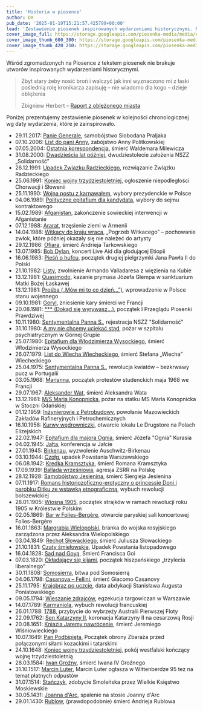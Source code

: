 ```yaml
---
title: 'Historia w piosence'
author: DX
pub_date: '2025-01-19T15:21:57.425799+00:00'
lead: 'Zestawienie piosenek inspirowanych wydarzeniami historycznymi. Rewolucje, protesty, bitwy, deklaracje, wzloty i upadki; widziane przez szkiełko piosenki literackiej.'
cover_image_full: https://storage.googleapis.com/piosenka-media/media/notes/stanczyk_1.jpg
cover_image_thumb_600_300: https://storage.googleapis.com/piosenka-media/media/notes/stanczyk_1.jpg.0x300_q85_upscale.jpg
cover_image_thumb_420_210: https://storage.googleapis.com/piosenka-media/media/notes/stanczyk_1.jpg.0x300_q85_upscale.jpg
---
```


Wśród zgromadzonych na Piosence z tekstem piosenek nie brakuje utworów inspirowanych wydarzeniami historycznymi.

> Zbyt stary żeby nosić broń i walczyć jak inni
> wyznaczono mi z łaski poślednią rolę kronikarza
> zapisuję – nie wiadomo dla kogo – dzieje oblężenia
>
> Zbigniew Herbert – [Raport z oblężonego miasta](/opracowanie/przemyslaw-gintrowski-raport-z-oblezonego-miasta/)

Poniżej prezentujemy zestawienie piosenek w kolejności chronologicznej wg daty wydarzenia, które je zainspirowało.

 - 29.11.2017: [Panie Generale](/opracowanie/michal-kaczmarczyk-panie-generale/), samobójstwo Slobodana Praljaka
 - 07.10.2006: [List do pani Anny](/opracowanie/przemyslaw-bogusz-list-do-pani-anny/), zabójstwo Anny Politkowskiej
 - 07.05.2004: [Ostatnia korespondencja](/opracowanie/przemyslaw-bogusz-ostatnia-korespondencja/), śmierć Waldemara Milewicza
 - 31.08.2000: [Dwadzieścia lat później](/opracowanie/jacek-kaczmarski-dwadziescia-lat-pozniej/), dwudziestolecie założenia NSZZ „Solidarność”
 - 26.12.1991: [Upadek Związku Radzieckiego](/opracowanie/jacek-kaczmarski-upadek-zwiazku-radzieckiego/), rozwiązanie Związku Radzieckiego
 - 25.06.1991: [Koniec wojny trzydziestoletniej](/opracowanie/jacek-kaczmarski-koniec-wojny-trzydziestoletniej/), ogłoszenie niepodległości Chorwacji i Słowenii
 - 25.11.1990: [Wojna postu z karnawałem](/opracowanie/jacek-kaczmarski-wojna-postu-z-karnawalem/), wybory prezydenckie w Polsce
 - 04.06.1989: [Polityczne epitafium dla kandydata](/opracowanie/jacek-kaczmarski-polityczne-epitafium-dla-kandydata/), wybory do sejmu kontraktowego
 - 15.02.1989: [Afganistan](/opracowanie/jacek-kaczmarski-afganistan/), zakończenie sowieckiej interwencji w Afganistanie
 - 07.12.1988: [Ararat](/opracowanie/jacek-kaczmarski-ararat/), trzęsienie ziemi w Armenii
 - 14.04.1988: [Witkacy do kraju wraca](/opracowanie/jacek-kaczmarski-witkacy-do-kraju-wraca/), „Pogrzeb Witkacego” – pochowanie zwłok, które później okazały się nie należeć do artysty
 - 29.12.1986: [Ofiara](/opracowanie/jacek-kaczmarski-ofiara/), śmierć Andrieja Tarkowskiego
 - 13.07.1985: [Bob Dylan](/opracowanie/jacek-kaczmarski-bob-dylan/), koncert Live Aid dla głodującej Etiopii
 - 16.06.1983: [Pieśń o hufcu](/opracowanie/jacek-kaczmarski-piesn-o-hufcu/), początek drugiej pielgrzymki Jana Pawła II do Polski
 - 21.10.1982: [Listy](/opracowanie/jacek-kaczmarski-listy/), zwolnienie Armando Valladaresa z więzienia na Kubie
 - 13.12.1981: [Quasimodo](/opracowanie/jacek-kaczmarski-quasimodo/), kazanie prymasa Józefa Glempa w sanktuarium Matki Bożej Łaskawej
 - 13.12.1981: [Prośba („Mów mi to co dzień...”)](/opracowanie/jacek-kaczmarski-prosba-mow-mi-to-co-dzien/), wprowadzenie w Polsce stanu wojennego
 - 09.10.1981: [Goryl](/opracowanie/georges-brassens-goryl/), zniesienie kary śmierci we Francji
 - 20.08.1981: [*** (Dokąd się wyrywasz...)](/opracowanie/przemyslaw-gintrowski-dokad-sie-wyrywasz/), początek I Przeglądu Piosenki Prawdziwej
 - 10.11.1980: [Sentymentalna Panna S.](/opracowanie/jan-krzysztof-kelus-sentymentalna-panna-s/), rejestracja NSZZ "Solidarność"
 - 31.10.1980: [A my nie chcemy uciekać stąd](/opracowanie/jacek-kaczmarski-a-my-nie-chcemy-uciekac-stad/), pożar w szpitalu psychiatrycznym w Górnej Grupie
 - 25.07.1980: [Epitafium dla Włodzimierza Wysockiego](/opracowanie/jacek-kaczmarski-epitafium-dla-wlodzimierza-wysockiego/), śmierć Włodzimierza Wysockiego
 - 26.07.1979: [List do Wiecha Wiecheckiego](/opracowanie/leszek-czajkowski-list-do-wiecha-wiecheckiego/), śmierć Stefana „Wiecha” Wiecheckiego
 - 25.04.1975: [Sentymentalna Panna S.](/opracowanie/jan-krzysztof-kelus-sentymentalna-panna-s/), rewolucja kwiatów – bezkrwawy pucz w Portugalii
 - 03.05.1968: [Marianna](/opracowanie/stanislaw-staszewski-marianna/), początek protestów studenckich maja 1968 we Francji
 - 29.07.1967: [Aleksander Wat](/opracowanie/jacek-kaczmarski-aleksander-wat/), śmierć Aleksandra Wata
 - 13.12.1961: [M/S Maria Konopnicka](/opracowanie/jacek-kaczmarski-ms-maria-konopnicka/), pożar na statku MS Maria Konopnicka w Stoczni Gdańskiej
 - 01.12.1959: [Inżynierowie z Petrobudowy](/opracowanie/stanislaw-staszewski-inzynierowie-z-petrobudowy/), powołanie Mazowieckich Zakładów Rafineryjnych i Petrochemicznych
 - 16.10.1958: [Kurwy wędrowniczki](/opracowanie/stanislaw-staszewski-kurwy-wedrowniczki/), otwarcie lokalu Le Drugstore na Polach Elizejskich
 - 22.02.1947: [Epitafium dla majora Ognia](/opracowanie/andrzej-kolakowski-epitafium-dla-majora-ognia/), śmierć Józefa "Ognia" Kurasia
 - 04.02.1945: [Jałta](/opracowanie/jacek-kaczmarski-jalta/), konferencja w Jałcie
 - 27.01.1945: [Birkenau](/opracowanie/jacek-kaczmarski-birkenau/), wyzwolenie Auschwitz-Birkenau
 - 03.10.1944: [Czołg](/opracowanie/jacek-kaczmarski-czolg/), upadek Powstania Warszawskiego
 - 06.08.1942: [Kredka Kramsztyka](/opracowanie/jacek-kaczmarski-kredka-kramsztyka/), śmierć Romana Kramsztyka
 - 17.09.1939: [Ballada wrześniowa](/opracowanie/jacek-kaczmarski-ballada-wrzesniowa/), agresja ZSRR na Polskę
 - 28.12.1928: [Samobójstwo Jesienina](/opracowanie/jacek-kaczmarski-samobojstwo-jesienina/), śmierć Siergieja Jesienina
 - 07.11.1917: [Romans historiozoficzno-erotyczny o princessie Doni i parobku Ditku ze wstawką etnograficzną](/opracowanie/jacek-kaczmarski-romans-historiozoficzno-erotyczny-o-princessie-doni-i-parobku-ditku-ze-wstawka-etnograficzna/), wybuch rewolucji bolszewickiej
 - 28.01.1905: [Wiosna 1905](/opracowanie/jacek-kaczmarski-wiosna-1905/), początek strajków w ramach rewolucji roku 1905 w Królestwie Polskim
 - 02.05.1869: [Bar w Folies-Bergère](/opracowanie/jacek-kaczmarski-bar-folies-bergere/), otwarcie paryskiej sali koncertowej Folies-Bergère
 - 16.01.1863: [Margrabia Wielopolski](/opracowanie/przemyslaw-gintrowski-margrabia-wielopolski/), branka do wojska rosyjskiego zarządzona przez Aleksandra Wielopolskiego
 - 03.04.1849: [Rechot Słowackiego](/opracowanie/jacek-kaczmarski-rechot-slowackiego/), śmierć Juliusza Słowackiego
 - 21.10.1831: [Czaty śmiełowskie](/opracowanie/jacek-kaczmarski-czaty-smielowskie/), Upadek Powstania listopadowego
 - 16.04.1828: [Sąd nad Goyą](/opracowanie/jacek-kaczmarski-sad-nad-goya/), Śmierć Francisca Goi
 - 07.03.1820: [Okładający się kijami](/opracowanie/jacek-kaczmarski-okladajacy-sie-kijami/), początek hiszpańskiego „trzylecia liberalnego”
 - 30.11.1808: [Somosierra](/opracowanie/jacek-kaczmarski-somosierra/), bitwa pod Somosierrą
 - 04.06.1798: [Casanova – Fellini](/opracowanie/jacek-kaczmarski-casanova-fellini/), śmierć Giacomo Casanovy
 - 25.11.1795: [Krajobraz po uczcie](/opracowanie/jacek-kaczmarski-krajobraz-po-uczcie/), data abdykacji Stanisława Augusta Poniatowskiego
 - 09.05.1794: [Wieszanie zdrajców](/opracowanie/jacek-kaczmarski-wieszanie-zdrajcow/), egzekucja targowiczan w Warszawie
 - 14.07.1789: [Karmaniola](/opracowanie/jacek-kaczmarski-karmaniola/), wybuch rewolucji francuskiej
 - 26.01.1788: [1788](/opracowanie/jacek-kaczmarski-1788/), przybycie do wybrzeży Australii Pierwszej Floty
 - 22.09.1762: [Sen Katarzyny II](/opracowanie/jacek-kaczmarski-sen-katarzyny-ii/), koronacja Katarzyny II na cesarzową Rosji
 - 20.08.1651: [Kniazia Jaremy nawrócenie](/opracowanie/jacek-kaczmarski-kniazia-jaremy-nawrocenie/), śmierć Jeremiego Wiśniowieckiego
 - 10.07.1649: [Pan Podbipięta](/opracowanie/jacek-kaczmarski-pan-podbipieta/), Początek obrony Zbaraża przed połączonymi siłami kozackimi i tatarskimi
 - 24.10.1648: [Koniec wojny trzydziestoletniej](/opracowanie/jacek-kaczmarski-koniec-wojny-trzydziestoletniej/), pokój westfalski kończący wojnę trzydziestoletnią
 - 28.03.1584: [Iwan Groźny](/opracowanie/przemyslaw-gintrowski-iwan-grozny/), śmierć Iwana IV Groźnego
 - 31.10.1517: [Marcin Luter](/opracowanie/jacek-kaczmarski-marcin-luter/), Marcin Luter ogłasza w Wittenberdze 95 tez na temat płatnych odpustów
 - 31.07.1514: [Stańczyk](/opracowanie/jacek-kaczmarski-stanczyk/), zdobycie Smoleńska przez Wielkie Księstwo Moskiewskie
 - 30.05.1431: [Joanna d'Arc](/opracowanie/jacek-kaczmarski-joanna-darc/), spalenie na stosie Joanny d'Arc
 - 29.01.1430: [Rublow](/opracowanie/jacek-kaczmarski-rublow/), (prawdopodobnie) śmierć Andrieja Rublowa
